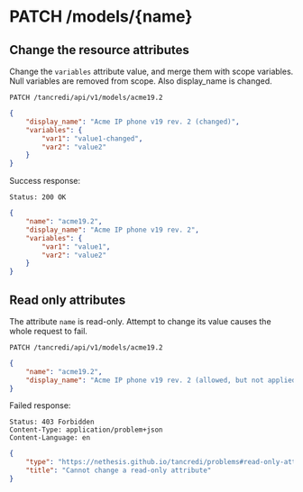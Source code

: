 # PATCH /models/{name}

## Change the resource attributes

Change the `variables` attribute value, and merge them with scope variables. Null variables are removed from scope.
Also display_name is changed.

    PATCH /tancredi/api/v1/models/acme19.2

```json
{
    "display_name": "Acme IP phone v19 rev. 2 (changed)",
    "variables": {
        "var1": "value1-changed",
        "var2": "value2"
    }
}
```

Success response:

    Status: 200 OK

```json
{
    "name": "acme19.2",
    "display_name": "Acme IP phone v19 rev. 2",
    "variables": {
        "var1": "value1",
        "var2": "value2"
    }
}
```

## Read only attributes

The attribute `name` is read-only. Attempt to change its value causes the whole
request to fail.

    PATCH /tancredi/api/v1/models/acme19.2

```json
{
    "name": "acme19.2",
    "display_name": "Acme IP phone v19 rev. 2 (allowed, but not applied)"
}
```

Failed response:

    Status: 403 Forbidden
    Content-Type: application/problem+json
    Content-Language: en

```json
{
    "type": "https://nethesis.github.io/tancredi/problems#read-only-attribute",
    "title": "Cannot change a read-only attribute"
}
```
